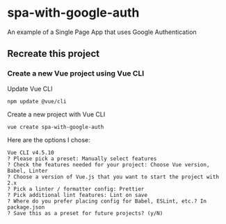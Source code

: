 # spa-with-google-auth
An example of a Single Page App that uses Google Authentication

## Recreate this project

### Create a new Vue project using Vue CLI

Update Vue CLI

```shell
npm update @vue/cli
```

Create a new project with Vue CLI

```shell
vue create spa-with-google-auth
```

Here are the options I chose:

```text
Vue CLI v4.5.10
? Please pick a preset: Manually select features
? Check the features needed for your project: Choose Vue version, Babel, Linter
? Choose a version of Vue.js that you want to start the project with 2.x
? Pick a linter / formatter config: Prettier
? Pick additional lint features: Lint on save
? Where do you prefer placing config for Babel, ESLint, etc.? In package.json
? Save this as a preset for future projects? (y/N)
```
